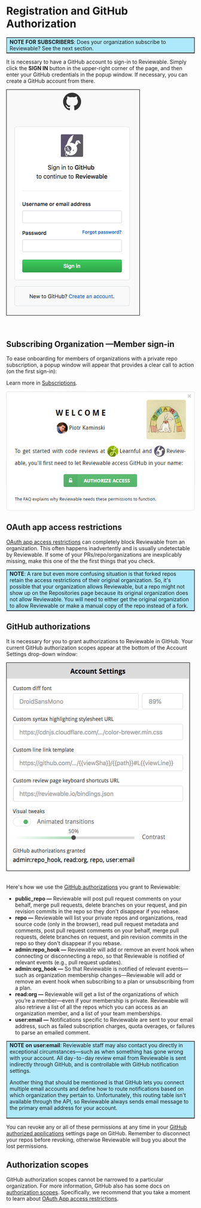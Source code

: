 # Registration and GitHub Authorization 

<table border ="1", bgcolor="ADE9FB">
<tbody>
<tr>
<td><strong>NOTE FOR SUBSCRIBERS</strong>: Does your organization subscribe to Reviewable? See the next section.</td>
</tr>
</tbody>
</table>


It is necessary to have a GitHub account to sign-in to Reviewable. Simply click the **SIGN IN** button in the upper-right corner of the page, and then enter your GitHub credentials in the popup window. If necessary, you can create a GitHub account from there.

![alt_text](images/registration_1.png "")

<br>

## Subscribing Organization —Member sign-in 

To ease onboarding for members of organizations with a private repo subscription, a popup window will appear that provides a clear call to action (on the first sign-in):

Learn more in [Subscriptions](#subscriptions). 

![alt_text](images/registration_2.png "")
<br>

## OAuth app access restrictions

[OAuth app access restrictions](https://help.github.com/articles/about-oauth-app-access-restrictions/) can completely block Reviewable from an organization. This often happens inadvertently and is usually undetectable by Reviewable. If some of your PRs/repo/organizations are inexplicably missing, make this one of the the first things that you check.

<table border ="1", bgcolor="ADE9FB">
<tbody>
<tr>
<td><strong>NOTE</strong>: A rare but even more confusing situation is that forked repos retain the access restrictions of their original organization. So, it's possible that your organization allows Reviewable, but a repo might not show up on the Repositories page because its original organization does not allow Reviewable. You will need to either get the original organization to allow Reviewable or make a manual copy of the repo instead of a fork.</td>
</tr>
</tbody>
</table>


## GitHub authorizations 
It is necessary for you to grant authorizations to Reviewable in GitHub. Your current GitHub authorization scopes appear at the bottom of the Account Settings drop-down window:

![alt_text](images/registration_3.png "")
<br>
<br>

Here's how we use the [GitHub authorizations](https://developer.github.com/apps/building-oauth-apps/scopes-for-oauth-apps/) you grant to Reviewable:

*   **public_repo —** Reviewable will post pull request comments on your behalf, merge pull requests, delete branches on your request, and pin revision commits in the repo so they don't disappear if you rebase.
*   **repo —** Reviewable will list your private repos and organizations, read source code (only in the browser), read pull request metadata and comments, post pull request comments on your behalf, merge pull requests, delete branches on request, and pin revision commits in the repo so they don't disappear if you rebase.
*   **admin:repo_hook —** Reviewable will add or remove an event hook when connecting or disconnecting a repo, so that Reviewable is notified of relevant events (e.g., pull request updates).
*   **admin:org_hook —** So that Reviewable is notified of relevant events—such as organization membership changes—Reviewable will add or remove an event hook when subscribing to a plan or unsubscribing from a plan.
*   **read:org —**  Reviewable will get a list of the organizations of which you’re a member—even if your membership is private. Reviewable will also retrieve a list of all the repos which you can access as an organization member, and a list of your team memberships.
*   **user:email —**  Notifications specific to Reviewable are sent to your email address, such as failed subscription charges, quota overages, or failures to parse an emailed comment.

<table border ="1", bgcolor="ADE9FB">
<tbody>
<tr>
<td><strong>NOTE on user:email</strong>: Reviewable staff may also contact you directly in exceptional circumstances—such as when something has gone wrong with your account. All day-to-day review email from Reviewable is sent indirectly through GitHub, and is controllable with GitHub notification settings.

Another thing that should be mentioned is that GitHub lets you connect multiple email accounts and define how to route notifications based on which organization they pertain to. Unfortunately, this routing table isn't available through the API, so Reviewable always sends email message to the primary email address for your account.</td>
</tr>
</tbody>
</table>


You can revoke any or all of these permissions at any time in your [GitHub authorized applications](https://github.com/settings/applications) settings page on GitHub. Remember to disconnect your repos before revoking, otherwise Reviewable will bug you about the lost permissions.


## Authorization scopes 

GitHub authorization scopes cannot be narrowed to a particular organization. For more information, GitHub also has some docs on [authorization scopes](https://developer.github.com/v3/oauth/#scopes). Specifically, we recommend that you take a moment to learn about [OAuth App access restrictions](https://help.github.com/articles/about-oauth-app-access-restrictions/).
